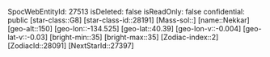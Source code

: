 ﻿---
location: [40.39,-134.525,150]
type: Station
tags:
- astro/Star

---
SpocWebEntityId: 27513
isDeleted: false
isReadOnly: false
confidential: public
[star-class::G8]
[star-class-id::28191]
[Mass-sol::]
[name::Nekkar]
[geo-alt::150]
[geo-lon::-134.525]
[geo-lat::40.39]
[geo-lon-v::-0.004]
[geo-lat-v::-0.03]
[bright-min::35]
[bright-max::35]
[Zodiac-index::2]
[ZodiacId::28091]
[NextStarId::27397]

